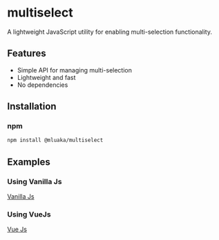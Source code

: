 # multiselect

A lightweight JavaScript utility for enabling multi-selection functionality.

## Features

- Simple API for managing multi-selection
- Lightweight and fast
- No dependencies

## Installation

### npm

```bash
npm install @mluaka/multiselect
```

## Examples

### Using Vanilla Js
[Vanilla Js](https://stackblitz.com/edit/js-u74kpi?file=index.js)

### Using VueJs
[Vue Js](https://stackblitz.com/edit/vue3-vite-typescript-starter-gygvbe?file=src%2FApp.vue)
